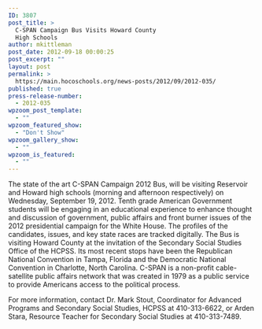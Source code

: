 ```yaml
---
ID: 3807
post_title: >
  C-SPAN Campaign Bus Visits Howard County
  High Schools
author: mkittleman
post_date: 2012-09-18 00:00:25
post_excerpt: ""
layout: post
permalink: >
  https://main.hocoschools.org/news-posts/2012/09/2012-035/
published: true
press-release-number:
  - 2012-035
wpzoom_post_template:
  - ""
wpzoom_featured_show:
  - "Don't Show"
wpzoom_gallery_show:
  - ""
wpzoom_is_featured:
  - ""
---
```

The state of the art C-SPAN Campaign 2012 Bus, will be visiting Reservoir and Howard high schools (morning and afternoon respectively) on Wednesday, September 19, 2012. Tenth grade American Government students will be engaging in an educational experience to enhance thought and discussion of government, public affairs and front burner issues of the 2012 presidential campaign for the White House. The profiles of the candidates, issues, and key state races are tracked digitally. The Bus is visiting Howard County at the invitation of the Secondary Social Studies Office of the HCPSS. Its most recent stops have been the Republican National Convention in Tampa, Florida and the Democratic National Convention in Charlotte, North Carolina. C-SPAN is a non-profit cable-satellite public affairs network that was created in 1979 as a public service to provide Americans access to the political process.

For more information, contact Dr. Mark Stout, Coordinator for Advanced Programs and Secondary Social Studies, HCPSS at 410-313-6622, or Arden Stara, Resource Teacher for Secondary Social Studies at 410-313-7489.